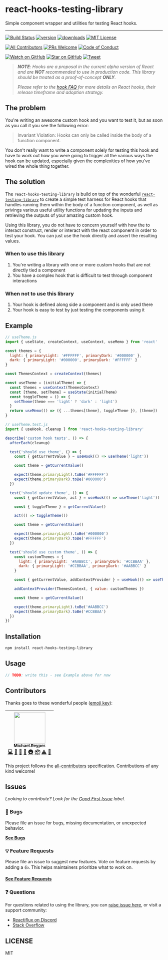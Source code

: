 # react-hooks-testing-library

Simple component wrapper and utilities for testing React hooks.

---

[![Build Status](https://img.shields.io/travis/mpeyper/react-hooks-testing-library.svg?style=flat-square)](https://travis-ci.org/mpeyper/react-hooks-testing-library)
[![version](https://img.shields.io/npm/v/react-hooks-testing-library.svg?style=flat-square)](https://www.npmjs.com/package/react-hooks-testing-library)
[![downloads](https://img.shields.io/npm/dm/react-hooks-testing-library.svg?style=flat-square)](http://www.npmtrends.com/react-hooks-testing-library)
[![MIT License](https://img.shields.io/npm/l/react-hooks-testing-library.svg?style=flat-square)](https://github.com/mpeyper/react-hooks-testing-library/blob/master/LICENSE.md)

[![All Contributors](https://img.shields.io/badge/all_contributors-1-orange.svg?style=flat-square)](#contributors)
[![PRs Welcome](https://img.shields.io/badge/PRs-welcome-brightgreen.svg?style=flat-square)](http://makeapullrequest.com)
[![Code of Conduct](https://img.shields.io/badge/code%20of-conduct-ff69b4.svg?style=flat-square)](https://github.com/mpeyper/react-hooks-testing-library/blob/master/CODE_OF_CONDUCT.md)

[![Watch on GitHub](https://img.shields.io/github/watchers/mpeyper/react-hooks-testing-library.svg?style=social)](https://github.com/mpeyper/react-hooks-testing-library/watchers)
[![Star on GitHub](https://img.shields.io/github/stars/mpeyper/react-hooks-testing-library.svg?style=social)](https://github.com/mpeyper/react-hooks-testing-library/stargazers)
[![Tweet](https://img.shields.io/twitter/url/https/github.com/mpeyper/react-hooks-testing-library.svg?style=social)](https://twitter.com/intent/tweet?text=Check%20out%20react-hooks-testing-library%20by%20%40mpeyper%20https%3A%2F%2Fgithub.com%2Fmpeyper%2Freact-hooks-testing-library%20%F0%9F%91%8D)

> _**NOTE**: Hooks are a proposal in the current alpha version of React and are **NOT** recommended to use in production code. This library should be treated as a proof-of-concept **ONLY**._
>
> _Please refer to the [hook FAQ](https://reactjs.org/docs/hooks-faq.html) for more details on React hooks, their release timeframe and adoption strategy._

## The problem

You're writing an awesome custom hook and you want to test it, but as soon as you call it you see the following error:

> Invariant Violation: Hooks can only be called inside the body of a function component.

You don't really want to write a component solely for testing this hook and have to work out how you were going to trigger all the various ways the hook can be updated, especially given the complexities of how you've wired the whole thing together.

## The solution

The `react-hooks-testing-library` is build on top of the wonderful [`react-testing-library`](http://npm.im/react-testing-library) to create a simple test harness for React hooks that handles running them within the body of a function component, as well as privings various useful utility functions for updating the inputs and retrieving the outputs of your amazing custom hook.

Using this library, you do not have to concern yourself with how the to interact construct, render or interact with the react component in order to test your hook. You can just use the hook directly and assert the resulting values.

### When to use this library

1. You're writing a library with one or more custom hooks that are not directly tied a component
2. You have a complex hook that is difficult to test through component interactions

### When not to use this library

1. Your hook is defined along side a component and is only used there
2. Your hook is easy to test by just testing the components using it

## Example

```js
// useTheme.js
import { useState, createContext, useContext, useMemo } from 'react'

const themes = {
  light: { primaryLight: '#FFFFFF', primaryDark: '#000000' },
  dark: { primaryLight: '#000000', primaryDark: '#FFFFFF' }
}

const ThemesContext = createContext(themes)

const useTheme = (initialTheme) => {
  const themes = useContext(ThemesContext)
  const [theme, setTheme] = useState(initialTheme)
  const toggleTheme = () => {
    setTheme(theme === 'light' ? 'dark' : 'light')
  }
  return useMemo(() => ({ ...themes[theme], toggleTheme }), [theme])
}

// useTheme.test.js
import { useHook, cleanup } from 'react-hooks-testing-library'

describe('custom hook tests', () => {
  afterEach(cleanup)

  test('should use theme', () => {
    const { getCurrentValue } = useHook(() => useTheme('light'))

    const theme = getCurrentValue()

    expect(theme.primaryLight).toBe('#FFFFFF')
    expect(theme.primaryDark).toBe('#000000')
  })

  test('should update theme', () => {
    const { getCurrentValue, act } = useHook(() => useTheme('light'))

    const { toggleTheme } = getCurrentValue()

    act(() => toggleTheme())

    const theme = getCurrentValue()

    expect(theme.primaryLight).toBe('#000000')
    expect(theme.primaryDark).toBe('#FFFFFF')
  })

  test('should use custom theme', () => {
    const customThemes = {
      light: { primaryLight: '#AABBCC', primaryDark: '#CCBBAA' },
      dark: { primaryLight: '#CCBBAA', primaryDark: '#AABBCC' }
    }

    const { getCurrentValue, addContextProvider } = useHook(() => useTheme('light'))

    addContextProvider(ThemesContext, { value: customThemes })

    const theme = getCurrentValue()

    expect(theme.primaryLight).toBe('#AABBCC')
    expect(theme.primaryDark).toBe('#CCBBAA')
  })
})
```

## Installation

```sh
npm install react-hooks-testing-library
```

## Usage

```js
// TODO: write this - see Example above for now
```

## Contributors

Thanks goes to these wonderful people ([emoji key](https://github.com/kentcdodds/all-contributors#emoji-key)):

<!-- ALL-CONTRIBUTORS-LIST:START - Do not remove or modify this section -->
<!-- prettier-ignore -->
| [<img src="https://avatars0.githubusercontent.com/u/23029903?v=4" width="100px;"/><br /><sub><b>Michael Peyper</b></sub>](https://github.com/mpeyper)<br />[💻](https://github.com/mpeyper/react-hooks-testing-library/commits?author=mpeyper "Code") [🎨](#design-mpeyper "Design") [📖](https://github.com/mpeyper/react-hooks-testing-library/commits?author=mpeyper "Documentation") [🤔](#ideas-mpeyper "Ideas, Planning, & Feedback") [🚇](#infra-mpeyper "Infrastructure (Hosting, Build-Tools, etc)") [📦](#platform-mpeyper "Packaging/porting to new platform") [⚠️](https://github.com/mpeyper/react-hooks-testing-library/commits?author=mpeyper "Tests") [🔧](#tool-mpeyper "Tools") |
| :---: |

<!-- ALL-CONTRIBUTORS-LIST:END -->

This project follows the [all-contributors](https://github.com/kentcdodds/all-contributors) specification. Contributions of any kind welcome!

## Issues

_Looking to contribute? Look for the [Good First Issue](https://github.com/mpeyper/react-hooks-testing-library/issues?utf8=✓&q=is%3Aissue+is%3Aopen+sort%3Areactions-%2B1-desc+label%3A"good+first+issue"+)
label._

### 🐛 Bugs

Please file an issue for bugs, missing documentation, or unexpected behavior.

[**See Bugs**](https://github.com/mpeyper/react-hooks-testing-library/issues?q=is%3Aissue+is%3Aopen+label%3Abug+sort%3Acreated-desc)

### 💡 Feature Requests

Please file an issue to suggest new features. Vote on feature requests by adding
a 👍. This helps maintainers prioritize what to work on.

[**See Feature Requests**](https://github.com/mpeyper/react-hooks-testing-library/issues?q=is%3Aissue+sort%3Areactions-%2B1-desc+label%3Aenhancement+is%3Aopen)

### ❓ Questions

For questions related to using the library, you can [raise issue here](https://github.com/mpeyper/react-hooks-testing-library/issues/new), or visit a support community:

- [Reactiflux on Discord](https://www.reactiflux.com/)
- [Stack Overflow](https://stackoverflow.com/)

## LICENSE

MIT

